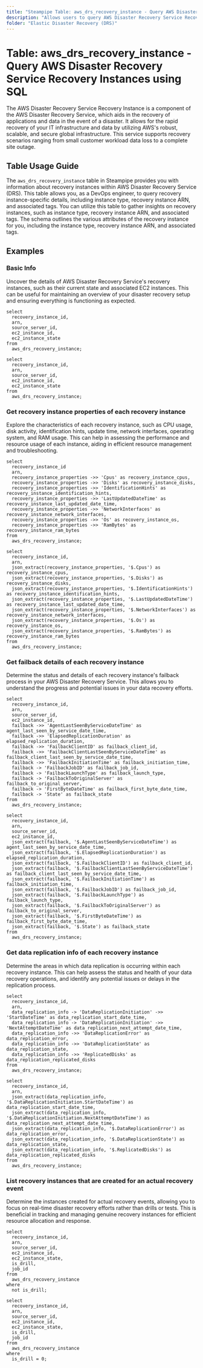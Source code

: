 ```yaml
---
title: "Steampipe Table: aws_drs_recovery_instance - Query AWS Disaster Recovery Service Recovery Instances using SQL"
description: "Allows users to query AWS Disaster Recovery Service Recovery Instances to retrieve information about recovery instances, including instance type, recovery instance ARN, and associated tags."
folder: "Elastic Disaster Recovery (DRS)"
---
```


# Table: aws_drs_recovery_instance - Query AWS Disaster Recovery Service Recovery Instances using SQL

The AWS Disaster Recovery Service Recovery Instance is a component of the AWS Disaster Recovery Service, which aids in the recovery of applications and data in the event of a disaster. It allows for the rapid recovery of your IT infrastructure and data by utilizing AWS's robust, scalable, and secure global infrastructure. This service supports recovery scenarios ranging from small customer workload data loss to a complete site outage.

## Table Usage Guide

The `aws_drs_recovery_instance` table in Steampipe provides you with information about recovery instances within AWS Disaster Recovery Service (DRS). This table allows you, as a DevOps engineer, to query recovery instance-specific details, including instance type, recovery instance ARN, and associated tags. You can utilize this table to gather insights on recovery instances, such as instance type, recovery instance ARN, and associated tags. The schema outlines the various attributes of the recovery instance for you, including the instance type, recovery instance ARN, and associated tags.

## Examples

### Basic Info
Uncover the details of AWS Disaster Recovery Service's recovery instances, such as their current state and associated EC2 instances. This can be useful for maintaining an overview of your disaster recovery setup and ensuring everything is functioning as expected.

```sql+postgres
select
  recovery_instance_id,
  arn,
  source_server_id,
  ec2_instance_id,
  ec2_instance_state
from
  aws_drs_recovery_instance;
```

```sql+sqlite
select
  recovery_instance_id,
  arn,
  source_server_id,
  ec2_instance_id,
  ec2_instance_state
from
  aws_drs_recovery_instance;
```

### Get recovery instance properties of each recovery instance
Explore the characteristics of each recovery instance, such as CPU usage, disk activity, identification hints, update time, network interfaces, operating system, and RAM usage. This can help in assessing the performance and resource usage of each instance, aiding in efficient resource management and troubleshooting.

```sql+postgres
select
  recovery_instance_id
  arn,
  recovery_instance_properties ->> 'Cpus' as recovery_instance_cpus,
  recovery_instance_properties ->> 'Disks' as recovery_instance_disks,
  recovery_instance_properties ->> 'IdentificationHints' as recovery_instance_identification_hints,
  recovery_instance_properties ->> 'LastUpdatedDateTime' as recovery_instance_last_updated_date_time,
  recovery_instance_properties ->> 'NetworkInterfaces' as recovery_instance_network_interfaces,
  recovery_instance_properties ->> 'Os' as recovery_instance_os,
  recovery_instance_properties ->> 'RamBytes' as recovery_instance_ram_bytes
from
  aws_drs_recovery_instance;
```

```sql+sqlite
select
  recovery_instance_id,
  arn,
  json_extract(recovery_instance_properties, '$.Cpus') as recovery_instance_cpus,
  json_extract(recovery_instance_properties, '$.Disks') as recovery_instance_disks,
  json_extract(recovery_instance_properties, '$.IdentificationHints') as recovery_instance_identification_hints,
  json_extract(recovery_instance_properties, '$.LastUpdatedDateTime') as recovery_instance_last_updated_date_time,
  json_extract(recovery_instance_properties, '$.NetworkInterfaces') as recovery_instance_network_interfaces,
  json_extract(recovery_instance_properties, '$.Os') as recovery_instance_os,
  json_extract(recovery_instance_properties, '$.RamBytes') as recovery_instance_ram_bytes
from
  aws_drs_recovery_instance;
```

### Get failback details of each recovery instance
Determine the status and details of each recovery instance's failback process in your AWS Disaster Recovery Service. This allows you to understand the progress and potential issues in your data recovery efforts.

```sql+postgres
select
  recovery_instance_id,
  arn,
  source_server_id,
  ec2_instance_id,
  failback ->> 'AgentLastSeenByServiceDateTime' as agent_last_seen_by_service_date_time,
  failback ->> 'ElapsedReplicationDuration' as elapsed_replication_duration,
  failback ->> 'FailbackClientID' as failback_client_id,
  failback ->> 'FailbackClientLastSeenByServiceDateTime' as failback_client_last_seen_by_service_date_time,
  failback ->> 'FailbackInitiationTime' as failback_initiation_time,
  failback -> 'FailbackJobID' as failback_job_id,
  failback -> 'FailbackLaunchType' as failback_launch_type,
  failback -> 'FailbackToOriginalServer' as failback_to_original_server,
  failback -> 'FirstByteDateTime' as failback_first_byte_date_time,
  failback -> 'State' as failback_state
from
  aws_drs_recovery_instance;
```

```sql+sqlite
select
  recovery_instance_id,
  arn,
  source_server_id,
  ec2_instance_id,
  json_extract(failback, '$.AgentLastSeenByServiceDateTime') as agent_last_seen_by_service_date_time,
  json_extract(failback, '$.ElapsedReplicationDuration') as elapsed_replication_duration,
  json_extract(failback, '$.FailbackClientID') as failback_client_id,
  json_extract(failback, '$.FailbackClientLastSeenByServiceDateTime') as failback_client_last_seen_by_service_date_time,
  json_extract(failback, '$.FailbackInitiationTime') as failback_initiation_time,
  json_extract(failback, '$.FailbackJobID') as failback_job_id,
  json_extract(failback, '$.FailbackLaunchType') as failback_launch_type,
  json_extract(failback, '$.FailbackToOriginalServer') as failback_to_original_server,
  json_extract(failback, '$.FirstByteDateTime') as failback_first_byte_date_time,
  json_extract(failback, '$.State') as failback_state
from
  aws_drs_recovery_instance;
```

### Get data replication info of each recovery instance
Determine the areas in which data replication is occurring within each recovery instance. This can help assess the status and health of your data recovery operations, and identify any potential issues or delays in the replication process.

```sql+postgres
select
  recovery_instance_id,
  arn,
  data_replication_info -> 'DataReplicationInitiation' ->> 'StartDateTime' as data_replication_start_date_time,
  data_replication_info -> 'DataReplicationInitiation' ->> 'NextAttemptDateTime' as data_replication_next_attempt_date_time,
  data_replication_info ->> 'DataReplicationError' as data_replication_error,
  data_replication_info ->> 'DataReplicationState' as data_replication_state,
  data_replication_info ->> 'ReplicatedDisks' as data_replication_replicated_disks
from
  aws_drs_recovery_instance;
```

```sql+sqlite
select
  recovery_instance_id,
  arn,
  json_extract(data_replication_info, '$.DataReplicationInitiation.StartDateTime') as data_replication_start_date_time,
  json_extract(data_replication_info, '$.DataReplicationInitiation.NextAttemptDateTime') as data_replication_next_attempt_date_time,
  json_extract(data_replication_info, '$.DataReplicationError') as data_replication_error,
  json_extract(data_replication_info, '$.DataReplicationState') as data_replication_state,
  json_extract(data_replication_info, '$.ReplicatedDisks') as data_replication_replicated_disks
from
  aws_drs_recovery_instance;
```

### List recovery instances that are created for an actual recovery event
Determine the instances created for actual recovery events, allowing you to focus on real-time disaster recovery efforts rather than drills or tests. This is beneficial in tracking and managing genuine recovery instances for efficient resource allocation and response.

```sql+postgres
select
  recovery_instance_id,
  arn,
  source_server_id,
  ec2_instance_id,
  ec2_instance_state,
  is_drill,
  job_id
from
  aws_drs_recovery_instance
where
  not is_drill;
```

```sql+sqlite
select
  recovery_instance_id,
  arn,
  source_server_id,
  ec2_instance_id,
  ec2_instance_state,
  is_drill,
  job_id
from
  aws_drs_recovery_instance
where
  is_drill = 0;
```